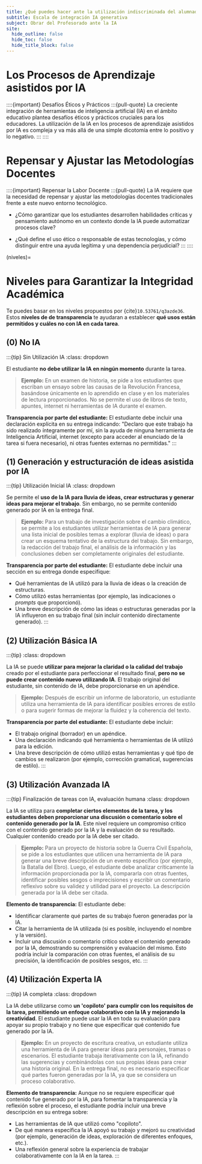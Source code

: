```yaml
---
title: ¿Qué puedes hacer ante la utilización indiscriminada del alumnado de la IA?
subtitle: Escala de integración IA generativa
subject: Obrar del Profesorado ante la IA
site:
  hide_outline: false
  hide_toc: false
  hide_title_block: false
---
```


# Los Procesos de Aprendizaje asistidos por IA

::::{important} Desafíos Éticos y Prácticos 
:::{pull-quote}
La creciente integración de herramientas de inteligencia artificial (IA) en el ámbito educativo plantea desafíos éticos y prácticos cruciales para los educadores. La utilización de la IA en los procesos de aprendizaje asistidos por IA es compleja y va más allá de una simple dicotomía entre lo positivo y lo negativo.
:::
::::

# Repensar y Ajustar las Metodologías Docentes

::::{important} Repensar la Labor Docente 
:::{pull-quote}
La IA requiere que la necesidad de repensar y ajustar las metodologías docentes tradicionales frente a este nuevo entorno tecnológico. 

* ¿Cómo garantizar que los estudiantes desarrollen habilidades críticas y pensamiento autónomo en un contexto donde la IA puede automatizar procesos clave? 

* ¿Qué define el uso ético o responsable de estas tecnologías, y cómo distinguir entre una ayuda legítima y una dependencia perjudicial?
:::
::::

(niveles)=
# Niveles para Garantizar la Integridad Académica

Te puedes basar en los niveles propuestos por {cite}`10.53761/q3azde36`. Estos **niveles de de transparencia** te ayudaran a establecer **qué usos están permitidos y cuáles no con IA en cada tarea**. 


## (0) No IA

:::{tip} Sin Utilización IA
:class: dropdown 

El estudiante **no debe utilizar la IA en ningún momento** durante la tarea.

> **Ejemplo:** En un examen de historia, se pide a los estudiantes que escriban un ensayo sobre las causas de la Revolución Francesa, basándose únicamente en lo aprendido en clase y en los materiales de lectura proporcionados. No se permite el uso de libros de texto, apuntes, internet ni herramientas de IA durante el examen.

**Transparencia por parte del estudiante:** El estudiante debe incluir una declaración explícita en su entrega indicando: "Declaro que este trabajo ha sido realizado íntegramente por mí, sin la ayuda de ninguna herramienta de Inteligencia Artificial, internet (excepto para acceder al enunciado de la tarea si fuera necesario), ni otras fuentes externas no permitidas."
:::

## (1) Generación y estructuración de ideas asistida por IA


:::{tip} Utilización Inicial IA
:class: dropdown 

Se permite el **uso de la IA para lluvia de ideas, crear estructuras y generar ideas para mejorar el trabajo**. Sin embargo, no se permite contenido generado por IA en la entrega final.

> **Ejemplo:** Para un trabajo de investigación sobre el cambio climático, se permite a los estudiantes utilizar herramientas de IA para generar una lista inicial de posibles temas a explorar (lluvia de ideas) o para crear un esquema tentativo de la estructura del trabajo. Sin embargo, la redacción del trabajo final, el análisis de la información y las conclusiones deben ser completamente originales del estudiante.

**Transparencia por parte del estudiante:** El estudiante debe incluir una sección en su entrega donde especifique:
* Qué herramientas de IA utilizó para la lluvia de ideas o la creación de estructuras.
* Cómo utilizó estas herramientas (por ejemplo, las indicaciones o *prompts* que proporcionó).
* Una breve descripción de cómo las ideas o estructuras generadas por la IA influyeron en su trabajo final (sin incluir contenido directamente generado).
:::

## (2) Utilización Básica IA

:::{tip} 
:class: dropdown 

La IA se puede **utilizar para mejorar la claridad o la calidad del trabajo** creado por el estudiante para perfeccionar el resultado final, **pero no se puede crear contenido nuevo utilizando IA**. El trabajo original del estudiante, sin contenido de IA, debe proporcionarse en un apéndice.

> **Ejemplo:** Después de escribir un informe de laboratorio, un estudiante utiliza una herramienta de IA para identificar posibles errores de estilo o para sugerir formas de mejorar la fluidez y la coherencia del texto. 

**Transparencia por parte del estudiante:** El estudiante debe incluir:
* El trabajo original (borrador) en un apéndice.
* Una declaración indicando qué herramienta o herramientas de IA utilizó para la edición.
* Una breve descripción de cómo utilizó estas herramientas y qué tipo de cambios se realizaron (por ejemplo, corrección gramatical, sugerencias de estilo).
:::

## (3) Utilización Avanzada IA

:::{tip} Finalización de tareas con IA, evaluación humana
:class: dropdown 

La IA se utiliza para **completar ciertos elementos de la tarea, y los estudiantes deben proporcionar una discusión o comentario sobre el contenido generado por la IA**. Este nivel requiere un compromiso crítico con el contenido generado por la IA y la evaluación de su resultado. Cualquier contenido creado por la IA debe ser citado.

> **Ejemplo:** Para un proyecto de historia sobre la Guerra Civil Española, se pide a los estudiantes que utilicen una herramienta de IA para generar una breve descripción de un evento específico (por ejemplo, la Batalla del Ebro). Luego, el estudiante debe analizar críticamente la información proporcionada por la IA, compararla con otras fuentes, identificar posibles sesgos o imprecisiones y escribir un comentario reflexivo sobre su validez y utilidad para el proyecto. La descripción generada por la IA debe ser citada.

**Elemento de transparencia:** El estudiante debe:
* Identificar claramente qué partes de su trabajo fueron generadas por la IA.
* Citar la herramienta de IA utilizada (si es posible, incluyendo el nombre y la versión).
* Incluir una discusión o comentario crítico sobre el contenido generado por la IA, demostrando su comprensión y evaluación del mismo. Esto podría incluir la comparación con otras fuentes, el análisis de su precisión, la identificación de posibles sesgos, etc.
:::

## (4) Utilización Experta IA

:::{tip} IA completa
:class: dropdown 

La IA debe utilizarse como **un 'copiloto' para cumplir con los requisitos de la tarea, permitiendo un enfoque colaborativo con la IA y mejorando la creatividad**. El estudiante puede usar la IA en toda su evaluación para apoyar su propio trabajo y no tiene que especificar qué contenido fue generado por la IA.

> **Ejemplo:** En un proyecto de escritura creativa, un estudiante utiliza una herramienta de IA para generar ideas para personajes, tramas o escenarios. El estudiante trabaja iterativamente con la IA, refinando las sugerencias y combinándolas con sus propias ideas para crear una historia original. En la entrega final, no es necesario especificar qué partes fueron generadas por la IA, ya que se considera un proceso colaborativo.

**Elemento de transparencia:** Aunque no se requiere especificar qué contenido fue generado por la IA, para fomentar la transparencia y la reflexión sobre el proceso, el estudiante podría incluir una breve descripción en su entrega sobre:
* Las herramientas de IA que utilizó como "copiloto".
* De qué manera específica la IA apoyó su trabajo y mejoró su creatividad (por ejemplo, generación de ideas, exploración de diferentes enfoques, etc.).
* Una reflexión general sobre la experiencia de trabajar colaborativamente con la IA en la tarea.
:::
